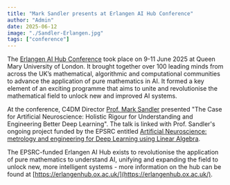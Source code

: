 ```yaml
---
title: "Mark Sandler presents at Erlangen AI Hub Conference"
author: "Admin"
date: 2025-06-12
image: "./Sandler-Erlangen.jpg"
tags: ["conference"]
---
```


<p></p>

The [Erlangen AI Hub Conference](https://erlangenhub.ox.ac.uk/hubs-major-conference-brings-together-leading-minds-at-the-intersection-of-mathematics-and-ai/) took place on 9-11 June 2025 at Queen Mary University of London. It brought together over 100 leading minds from across the UK’s mathematical, algorithmic and computational communities to advance the application of pure mathematics in AI. It formed a key element of an exciting programme that aims to unite and revolutionise the mathematical field to unlock new and improved AI systems.

At the conference, C4DM Director [Prof. Mark Sandler](https://www.qmul.ac.uk/eecs/people/profiles/sandlermark.html) presented "The Case for Artificial Neuroscience: Holistic Rigour for Understanding and Engineering Better Deep Learning". The talk is linked with Prof. Sandler's ongoing project funded by the EPSRC entitled [Artificial Neuroscience: metrology and engineering for Deep Learning using Linear Algebra](https://gtr.ukri.org/projects?ref=EP%2FZ535448%2F1).

The EPSRC-funded Erlangen AI Hub exists to revolutionise the application of pure mathematics to understand AI, unifying and expanding the field to unlock new, more intelligent systems - more information on the hub can be found at [https://erlangenhub.ox.ac.uk/](https://erlangenhub.ox.ac.uk/).
